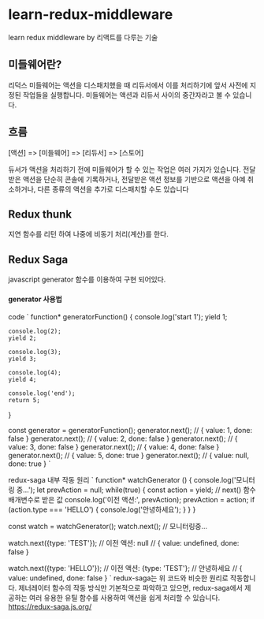 # learn-redux-middleware
learn redux middleware by 리액트를 다루는 기술 

## 미들웨어란?
리덕스 미들웨어는 액션을 디스패치했을 때 리듀서에서 이를 처리하기에 앞서 사전에 지정된 작업들을 실행합니다. 미들웨어는 액션과 리듀서 사이의 중간자라고 볼 수 있습니다.

## 흐름
[액션] => [미들웨어] => [리듀서] => [스토어]

듀서가 액션을 처리하기 전에 미들웨어가 할 수 있는 작업은 여러 가지가 있습니다. 전달받은 액션을 단순히 콘솔에 기록하거나, 전달받은 액션 정보를 기반으로 액션을 아예 취소하거나, 다른 종류의 액션을 추가로 디스패치할 수도 있습니다


## Redux thunk
지연 함수를 리턴 하여 나중에 비동기 처리(계산)를 한다.


## Redux Saga 
javascript generator 함수를 이용하여 구현 되어있다.

#### generator 사용법

code
`
 function* generatorFunction() {
    console.log('start 1');
    yield 1;
    
    console.log(2);
    yield 2;
    
    console.log(3);
    yield 3;
    
    console.log(4);
    yield 4;
    
    console.log('end');
    return 5;
 }
 

 const generator = generatorFunction();
 generator.next();
 // { value: 1, done: false } 
 generator.next();
 // { value: 2, done: false }
 generator.next();
 // { value: 3, done: false }
 generator.next();
 // { value: 4, done: false }
 generator.next();
 // { value: 5, done: true }
 generator.next();
 // { value: null, done: true }
 `

redux-saga 내부 작동 원리 
`
function* watchGenerator () {
    console.log('모니터링 중...');
    let prevAction = null;
    while(true) {
        const action = yield; // next() 함수 배개변수로 받은 값 
        console.log('이전 액션:', prevAction);
        prevAction = action;
        if (action.type === 'HELLO') {
            console.log('안녕하세요');
        }
    }
}

const watch = watchGenerator();
watch.next(); 
// 모니터링중...

watch.next({type: 'TEST'});
// 이전 액션: null
// { value: undefined, done: false }

watch.next({type: 'HELLO'});
// 이전 액션: {type: 'TEST'};
// 안녕하세요
// { value: undefined, done: false }
`
redux-saga는 위 코드와 비슷한 원리로 작동합니다. 
제너레이터 함수의 작동 방식만 기본적으로 파악하고 있으면, 
redux-saga에서 제공하는 여러 유용한 유틸 함수를 사용하여 액션을 쉽게 처리할 수 있습니다.
https://redux-saga.js.org/




